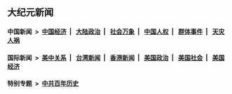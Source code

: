 ## 大纪元新闻

#### 中国新闻 &nbsp;>&nbsp; [中国经济](indexes/ncid283/README.md?06191245) &nbsp;| &nbsp; [大陆政治](indexes/ncid277/README.md?06191245) &nbsp;| &nbsp; [社会万象](indexes/ncid282/README.md?06191245) &nbsp;| &nbsp; [中国人权](indexes/ncid278/README.md?06191245) &nbsp;| &nbsp; [群体事件](indexes/ncid279/README.md?06191245) &nbsp;| &nbsp; [天灾人祸](indexes/ncid280/README.md?06191245)

#### 国际新闻 &nbsp;>&nbsp; [美中关系](indexes/nf1412576/README.md?06191245) &nbsp;| &nbsp; [台湾新闻](indexes/ncid1349361/README.md?06191245) &nbsp;| &nbsp; [香港新闻](indexes/ncid1349362/README.md?06191245) &nbsp;| &nbsp; [美国政治](indexes/ncid1078159/README.md?06191245) &nbsp;| &nbsp; [美国社会](indexes/ncid1078160/README.md?06191245) &nbsp;| &nbsp; [美国经济](indexes/ncid1078158/README.md?06191245)

#### 特别专题 &nbsp;>&nbsp; [中共百年历史](https://github.com/epoch-news/epoch-special/blob/master/README.md?06191245)  
